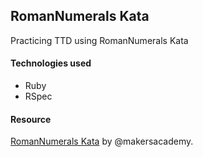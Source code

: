 RomanNumerals Kata
-------------------

Practicing TTD using RomanNumerals Kata

#### Technologies used
+ Ruby
+ RSpec

#### Resource
[RomanNumerals Kata](http://www.youtube.com/watch?v=b0A6OKHtez4) by @makersacademy.
